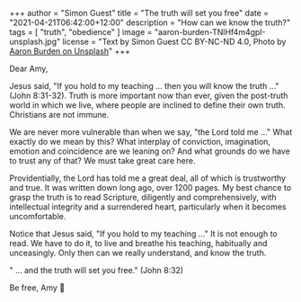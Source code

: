 +++
author = "Simon Guest"
title = "The truth will set you free"
date = "2021-04-21T06:42:00+12:00"
description = "How can we know the truth?"
tags = [ "truth", "obedience" ]
image = "aaron-burden-TNlHf4m4gpI-unsplash.jpg"
license = "Text by Simon Guest CC BY-NC-ND 4.0, Photo by [Aaron Burden on Unsplash](https://unsplash.com/photos/TNlHf4m4gpI)"
+++

Dear Amy,

Jesus said, "If you hold to my teaching ... then you will know the truth ..." (John 8:31-32). Truth is more important now than ever, given the post-truth world in which we live, where people are inclined to define their own truth. Christians are not immune.

We are never more vulnerable than when we say, "the Lord told me ..."  What exactly do we mean by this? What interplay of conviction, imagination, emotion and coincidence are we leaning on? And what grounds do we have to trust any of that? We must take great care here.

Providentially, the Lord has told me a great deal, all of which is trustworthy and true. It was written down long ago, over 1200 pages. My best chance to grasp the truth is to read Scripture, diligently and comprehensively, with intellectual integrity and a surrendered heart, particularly when it becomes uncomfortable.

Notice that Jesus said, "If you hold to my teaching ..."  It is not enough to read. We have to do it, to live and breathe his teaching, habitually and unceasingly. Only then can we really understand, and know the truth.

" ... and the truth will set you free." (John 8:32)

Be free, Amy 🙏

